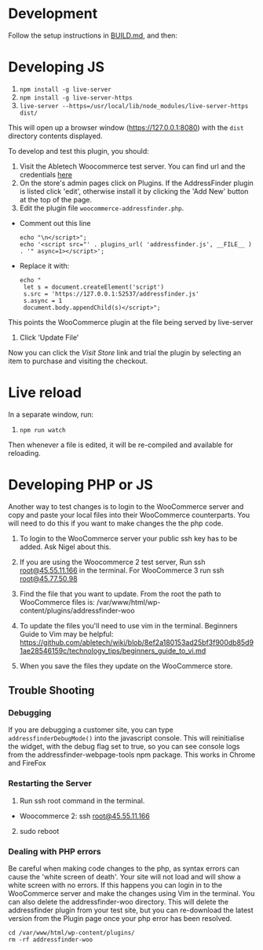 # Development

Follow the setup instructions in [BUILD.md](BUILD.md), and then:

# Developing JS

1. `npm install -g live-server`
1. `npm install -g live-server-https`
2. `live-server --https=/usr/local/lib/node_modules/live-server-https dist/`

This will open up a browser window (https://127.0.0.1:8080) with the `dist` directory contents displayed.

To develop and test this plugin, you should:

1. Visit the Abletech Woocommerce test server. You can find url and the credentials [here](https://github.com/abletech/wiki/tree/ba4de9312525902fafc89e41a94e99904ddde88f/clients/addressfinder/addressfinder-woocommerce)
1. On the store's admin pages click on Plugins. If the AddressFinder plugin is listed click 'edit', otherwise install it by clicking the 'Add New' button at the top of the page.
1. Edit the plugin file `woocommerce-addressfinder.php`.
  - Comment out this line

    ```
    echo "\n</script>";
    echo '<script src="' . plugins_url( 'addressfinder.js', __FILE__ ) . '" async=1></script>';
    ```

  - Replace it with:

    ```
    echo "
     let s = document.createElement('script')
     s.src = 'https://127.0.0.1:52537/addressfinder.js'
     s.async = 1
     document.body.appendChild(s)</script>";
    ```

  This points the WooCommerce plugin at the file being served by live-server

1. Click 'Update File'

Now you can click the _Visit Store_ link and trial the plugin by selecting an item to purchase and
visiting the checkout.

# Live reload

In a separate window, run:

1. `npm run watch`

Then whenever a file is edited, it will be re-compiled and available for reloading.

# Developing PHP or JS
Another way to test changes is to login to the WooCommerce server and copy and paste your local files into their WooCommerce counterparts. You will need to do this if you want to make changes the the php code.

1. To login to the WooCommerce server your public ssh key has to be added. Ask Nigel about this.

2. If you are using the Woocommerce 2 test server, Run ssh root@45.55.11.166 in the terminal. For WooCommerce 3 run ssh root@45.77.50.98

3. Find the file that you want to update. From the root the path to WooCommerce files is: /var/www/html/wp-content/plugins/addressfinder-woo

4. To update the files you'll need to use vim in the terminal. Beginners Guide to Vim may be helpful: https://github.com/abletech/wiki/blob/8ef2a180153ad25bf3f900db85d91ae28546159c/technology_tips/beginners_guide_to_vi.md

5. When you save the files they update on the WooCommerce store.

## Trouble Shooting

### Debugging
  If you are debugging a customer site, you can type `addressfinderDebugMode()` into the javascript console. This will reinitialise the widget,
  with the debug flag set to true, so you can see console logs from the addressfinder-webpage-tools npm package.
  This works in Chrome and FireFox

### Restarting the Server

1. Run ssh root command in the terminal.
  * Woocommerce 2: ssh root@45.55.11.166
2. sudo reboot

### Dealing with PHP errors

Be careful when making code changes to the php, as syntax errors can cause the 'white screen of death'. Your site will not load and will show a white screen with no errors. If this happens you can login in to the WooCommerce server and make the changes using Vim in the terminal. You can also delete the addressfinder-woo directory. This will delete the addressfinder plugin from your test site, but you can re-download the latest version from the Plugin page once your php error has been resolved.

 ```
 cd /var/www/html/wp-content/plugins/
 rm -rf addressfinder-woo
```